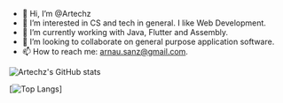 - 👋 Hi, I’m @Artechz
- 👀 I’m interested in CS and tech in general. I like Web Development.
- 🌱 I’m currently working with Java, Flutter and Assembly.
- 💞️ I’m looking to collaborate on general purpose application software.
- 📫 How to reach me: arnau.sanz@gmail.com.

![Artechz's GitHub stats](https://github-readme-stats.vercel.app/api?username=artechz&count_private=true&theme=dark)

[![Top Langs](https://github-readme-stats.vercel.app/api/top-langs/?username=artechz&layout=compact&theme=dark)]
<!---
Artechz/Artechz is a ✨ special ✨ repository because its `README.md` (this file) appears on your GitHub profile.
You can click the Preview link to take a look at your changes.
--->
